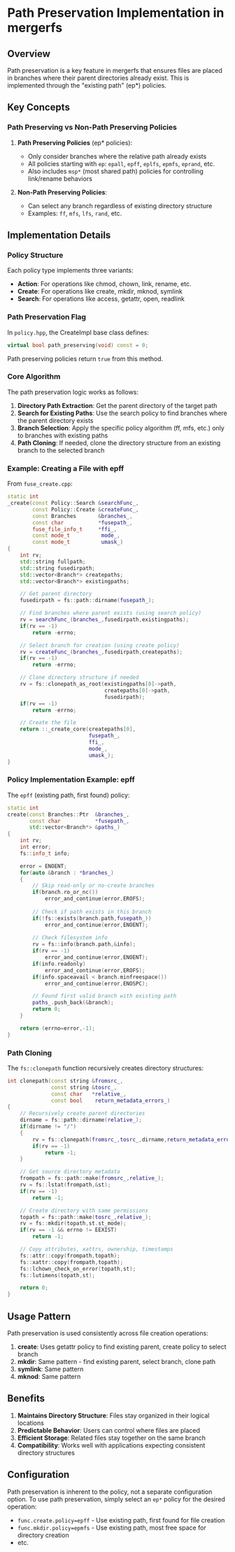 # Path Preservation Implementation in mergerfs

## Overview

Path preservation is a key feature in mergerfs that ensures files are placed in branches where their parent directories already exist. This is implemented through the "existing path" (ep*) policies.

## Key Concepts

### Path Preserving vs Non-Path Preserving Policies

1. **Path Preserving Policies** (ep* policies):
   - Only consider branches where the relative path already exists
   - All policies starting with `ep`: `epall`, `epff`, `eplfs`, `epmfs`, `eprand`, etc.
   - Also includes `msp*` (most shared path) policies for controlling link/rename behaviors

2. **Non-Path Preserving Policies**:
   - Can select any branch regardless of existing directory structure
   - Examples: `ff`, `mfs`, `lfs`, `rand`, etc.

## Implementation Details

### Policy Structure

Each policy type implements three variants:
- **Action**: For operations like chmod, chown, link, rename, etc.
- **Create**: For operations like create, mkdir, mknod, symlink
- **Search**: For operations like access, getattr, open, readlink

### Path Preservation Flag

In `policy.hpp`, the CreateImpl base class defines:
```cpp
virtual bool path_preserving(void) const = 0;
```

Path preserving policies return `true` from this method.

### Core Algorithm

The path preservation logic works as follows:

1. **Directory Path Extraction**: Get the parent directory of the target path
2. **Search for Existing Paths**: Use the search policy to find branches where the parent directory exists
3. **Branch Selection**: Apply the specific policy algorithm (ff, mfs, etc.) only to branches with existing paths
4. **Path Cloning**: If needed, clone the directory structure from an existing branch to the selected branch

### Example: Creating a File with epff

From `fuse_create.cpp`:

```cpp
static int
_create(const Policy::Search &searchFunc_,
        const Policy::Create &createFunc_,
        const Branches       &branches_,
        const char           *fusepath_,
        fuse_file_info_t     *ffi_,
        const mode_t          mode_,
        const mode_t          umask_)
{
    int rv;
    std::string fullpath;
    std::string fusedirpath;
    std::vector<Branch*> createpaths;
    std::vector<Branch*> existingpaths;

    // Get parent directory
    fusedirpath = fs::path::dirname(fusepath_);

    // Find branches where parent exists (using search policy)
    rv = searchFunc_(branches_,fusedirpath,existingpaths);
    if(rv == -1)
        return -errno;

    // Select branch for creation (using create policy)
    rv = createFunc_(branches_,fusedirpath,createpaths);
    if(rv == -1)
        return -errno;

    // Clone directory structure if needed
    rv = fs::clonepath_as_root(existingpaths[0]->path,
                               createpaths[0]->path,
                               fusedirpath);
    if(rv == -1)
        return -errno;

    // Create the file
    return ::_create_core(createpaths[0],
                          fusepath_,
                          ffi_,
                          mode_,
                          umask_);
}
```

### Policy Implementation Example: epff

The `epff` (existing path, first found) policy:

```cpp
static int
create(const Branches::Ptr  &branches_,
       const char           *fusepath_,
       std::vector<Branch*> &paths_)
{
    int rv;
    int error;
    fs::info_t info;

    error = ENOENT;
    for(auto &branch : *branches_)
    {
        // Skip read-only or no-create branches
        if(branch.ro_or_nc())
            error_and_continue(error,EROFS);
        
        // Check if path exists in this branch
        if(!fs::exists(branch.path,fusepath_))
            error_and_continue(error,ENOENT);
        
        // Check filesystem info
        rv = fs::info(branch.path,&info);
        if(rv == -1)
            error_and_continue(error,ENOENT);
        if(info.readonly)
            error_and_continue(error,EROFS);
        if(info.spaceavail < branch.minfreespace())
            error_and_continue(error,ENOSPC);

        // Found first valid branch with existing path
        paths_.push_back(&branch);
        return 0;
    }

    return (errno=error,-1);
}
```

### Path Cloning

The `fs::clonepath` function recursively creates directory structures:

```cpp
int clonepath(const string &fromsrc_,
              const string &tosrc_,
              const char   *relative_,
              const bool    return_metadata_errors_)
{
    // Recursively create parent directories
    dirname = fs::path::dirname(relative_);
    if(dirname != "/")
    {
        rv = fs::clonepath(fromsrc_,tosrc_,dirname,return_metadata_errors_);
        if(rv == -1)
            return -1;
    }

    // Get source directory metadata
    frompath = fs::path::make(fromsrc_,relative_);
    rv = fs::lstat(frompath,&st);
    if(rv == -1)
        return -1;

    // Create directory with same permissions
    topath = fs::path::make(tosrc_,relative_);
    rv = fs::mkdir(topath,st.st_mode);
    if(rv == -1 && errno != EEXIST)
        return -1;

    // Copy attributes, xattrs, ownership, timestamps
    fs::attr::copy(frompath,topath);
    fs::xattr::copy(frompath,topath);
    fs::lchown_check_on_error(topath,st);
    fs::lutimens(topath,st);

    return 0;
}
```

## Usage Pattern

Path preservation is used consistently across file creation operations:

1. **create**: Uses getattr policy to find existing parent, create policy to select branch
2. **mkdir**: Same pattern - find existing parent, select branch, clone path
3. **symlink**: Same pattern
4. **mknod**: Same pattern

## Benefits

1. **Maintains Directory Structure**: Files stay organized in their logical locations
2. **Predictable Behavior**: Users can control where files are placed
3. **Efficient Storage**: Related files stay together on the same branch
4. **Compatibility**: Works well with applications expecting consistent directory structures

## Configuration

Path preservation is inherent to the policy, not a separate configuration option. To use path preservation, simply select an `ep*` policy for the desired operation:

- `func.create.policy=epff` - Use existing path, first found for file creation
- `func.mkdir.policy=epmfs` - Use existing path, most free space for directory creation
- etc.